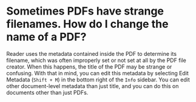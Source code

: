 # Sometimes PDFs have strange filenames. How do I change the name of a PDF?

Reader uses the metadata contained inside the PDF to determine its filename, which was often improperly set or not set at all by the PDF file creator. When this happens, the title of the PDF may be strange or confusing. With that in mind, you can edit this metadata by selecting Edit Metadata (`Shift + M`) in the bottom right of the `Info` sidebar. You can edit other document-level metadata than just title, and you can do this on documents other than just PDFs.
